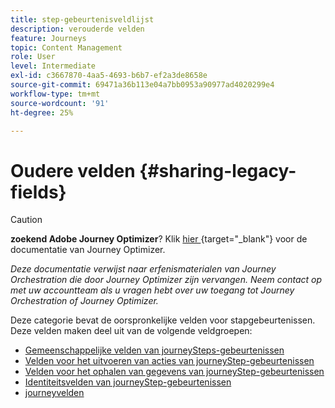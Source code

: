 ```yaml
---
title: step-gebeurtenisveldlijst
description: verouderde velden
feature: Journeys
topic: Content Management
role: User
level: Intermediate
exl-id: c3667870-4aa5-4693-b6b7-ef2a3de8658e
source-git-commit: 69471a36b113e04a7bb0953a90977ad4020299e4
workflow-type: tm+mt
source-wordcount: '91'
ht-degree: 25%

---
```


# Oudere velden {#sharing-legacy-fields}


>[!CAUTION]
>
>**zoekend Adobe Journey Optimizer**? Klik [ hier ](https://experienceleague.adobe.com/nl/docs/journey-optimizer/using/ajo-home){target="_blank"} voor de documentatie van Journey Optimizer.
>
>
>_Deze documentatie verwijst naar erfenismaterialen van Journey Orchestration die door Journey Optimizer zijn vervangen. Neem contact op met uw accountteam als u vragen hebt over uw toegang tot Journey Orchestration of Journey Optimizer._


Deze categorie bevat de oorspronkelijke velden voor stapgebeurtenissen. Deze velden maken deel uit van de volgende veldgroepen:

* [Gemeenschappelijke velden van journeySteps-gebeurtenissen](../building-journeys/sharing-common-fields.md)
* [Velden voor het uitvoeren van acties van journeyStep-gebeurtenissen](../building-journeys/sharing-execution-fields.md)
* [Velden voor het ophalen van gegevens van journeyStep-gebeurtenissen](../building-journeys/sharing-fetch-fields.md)
* [Identiteitsvelden van journeyStep-gebeurtenissen](../building-journeys/sharing-identity-fields.md)
* [journeyvelden](../building-journeys/sharing-journey-fields.md)
